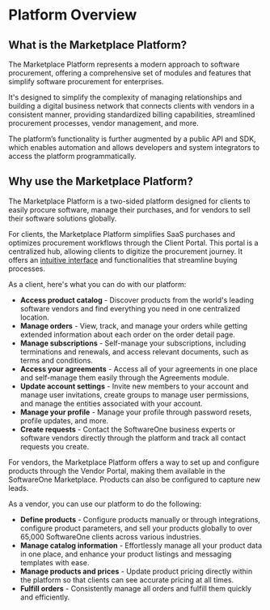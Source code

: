 # Platform Overview

## What is the Marketplace Platform?

The Marketplace Platform represents a modern approach to software procurement, offering a comprehensive set of modules and features that simplify software procurement for enterprises.

It's designed to simplify the complexity of managing relationships and building a digital business network that connects clients with vendors in a consistent manner, providing standardized billing capabilities, streamlined procurement processes, vendor management, and more.

The platform’s functionality is further augmented by a public API and SDK, which enables automation and allows developers and system integrators to access the platform programmatically.&#x20;

## Why use the Marketplace Platform? <a href="#features" id="features"></a>

The Marketplace Platform is a two-sided platform designed for clients to easily procure software, manage their purchases, and for vendors to sell their software solutions globally.&#x20;

For clients, the Marketplace Platform simplifies SaaS purchases and optimizes procurement workflows through the Client Portal. This portal is a centralized hub, allowing clients to digitize the procurement journey. It offers an [intuitive interface](getting-started/interface/) and functionalities that streamline buying processes.&#x20;

As a client, here's what you can do with our platform:&#x20;

* **Access product catalog** - Discover products from the world's leading software vendors and find everything you need in one centralized location.
* **Manage orders** - View, track, and manage your orders while getting extended information about each order on the order detail page.
* **Manage subscriptions** - Self-manage your subscriptions, including terminations and renewals, and access relevant documents, such as terms and conditions.
* **Access your agreements** - Access all of your agreements in one place and self-manage them easily through the Agreements module.
* **Update account settings** - Invite new members to your account and manage user invitations, create groups to manage user permissions, and manage the entities associated with your account.
* **Manage your profile** - Manage your profile through password resets, profile updates, and more.
* **Create requests** - Contact the SoftwareOne business experts or software vendors directly through the platform and track all contact requests you create.

For vendors, the Marketplace Platform offers a way to set up and configure products through the Vendor Portal, making them available in the SoftwareOne Marketplace. Products can also be configured to capture new leads.

As a vendor, you can use our platform to do the following:

* **Define products** - Configure products manually or through integrations, configure product parameters, and sell your products globally to over 65,000 SoftwareOne clients across various industries.
* **Manage catalog information** - Effortlessly manage all your product data in one place, and enhance your product listings and messaging templates with ease.
* **Manage products and prices** - Update product pricing directly within the platform so that clients can see accurate pricing at all times.
* **Fulfill orders** - Consistently manage all orders and fulfill them quickly and efficiently.
